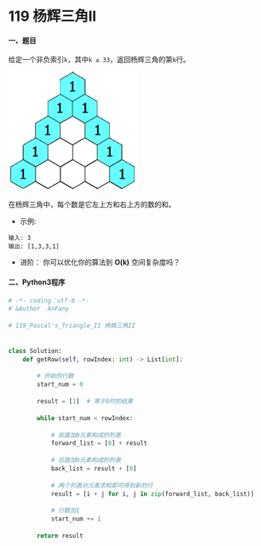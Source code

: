 # 119 杨辉三角II


#### 一、题目

给定一个非负索引```k```，其中```k ≤ 33```，返回杨辉三角的第```k```行。

![image](https://github.com/Anfany/LeetCode_Python3_Solution/blob/master/%E6%95%B0%E7%BB%84/118.gif)

在杨辉三角中，每个数是它左上方和右上方的数的和。

* 示例:
```
输入: 3
输出: [1,3,3,1]
```

* 进阶：
你可以优化你的算法到 **O(k)** 空间复杂度吗？



#### 二、Python3程序
```python
# -*- coding：utf-8 -*-
# &Author  AnFany

# 119_Pascal's_Triangle_II 杨辉三角II


class Solution:
    def getRow(self, rowIndex: int) -> List[int]:

        # 开始的行数
        start_num = 0

        result = [1]  # 等于0时的结果

        while start_num < rowIndex:

            # 前面加0元素构成的列表
            forward_list = [0] + result

            # 后面加0元素构成的列表
            back_list = result + [0]

            # 两个列表对元素求和即可得到新的行
            result = [i + j for i, j in zip(forward_list, back_list)]

            # 行数加1
            start_num += 1

        return result
```

